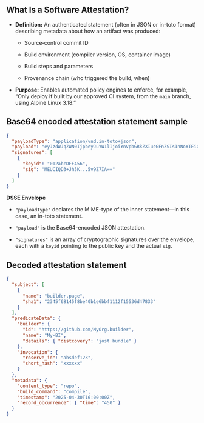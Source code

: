## What Is a Software Attestation?

- **Definition:** An authenticated statement (often in JSON or in-toto format) describing metadata about how an artifact was produced:
    
    - Source‐control commit ID
        
    - Build environment (compiler version, OS, container image)
        
    - Build steps and parameters
        
    - Provenance chain (who triggered the build, when)
        
- **Purpose:** Enables automated policy engines to enforce, for example, “Only deploy if built by our approved CI system, from the `main` branch, using Alpine Linux 3.18.”

## Base64 encoded attestation statement sample

```json
{
  "payloadType": "application/vnd.in-toto+json",
  "payload": "eyJzdWJqZWN0IjpbeyJuYW1lIjoiYnVpbGRkZXIucGFnZSIsInNoYTEiOiIyMzQ1ZjY4MTQ1ZjhiZTQwYjFlNmJiZjExMTEyZjE1NTM2ZDQ3ODMzIn1dLCJwcmVkaWNhdGVEYXRhIjp7ImJ1aWxkZXIiOnsiaWQiOiJodHRwczovL2dpdGh1Yi5jb20vTXlPcmcuYnVuZGxlciIsIm5hbWUiOiJNeS1CIiwiZGV0YWlscyI6eyJkaXN0cm9jb3ZlcnkiOiJqb3N0IGJ1bmRsZSJ9fSwiaW52b2NhdGlvbiI6eyJyb3NlcnZlX2lkaCI6ImFic2RlZjEyMyIsInNob3J0X2hhc2giOiJ4eHh4eHgifX0sIm1ldGFkYXRhIjp7ImNvbnRlbnRfdHlwZSI6InJlcG8iLCJi dWlsZF9jb21tYW5kIjoiY29tcGlsZSIsInRpbWVzdGFtcCI6IjIwMjUtMDQtMzBUMTY6MDA6MDBaIiwicmVjb3JkX29jY3VycmVuY3kiOnsidGltZSI6IjQ1MCJ9fX0=",
  "signatures": [
    {
      "keyid": "012abcDEF456",
      "sig": "MEUCIQD3+Jh5K...5v9Z7IA=="
    }
  ]
}

```
**DSSE Envelope**

- `"payloadType"` declares the MIME-type of the inner statement—in this case, an in-toto statement.
    
- `"payload"` is the Base64-encoded JSON attestation.
    
- `"signatures"` is an array of cryptographic signatures over the envelope, each with a `keyid` pointing to the public key and the actual `sig`.

## Decoded attestation statement
```json
{
  "subject": [
    {
      "name": "builder.page",
      "sha1": "2345f68145f8be40b1e6bbf1112f15536d47833"
    }
  ],
  "predicateData": {
    "builder": {
      "id": "https://github.com/MyOrg.builder",
      "name": "My-BI",
      "details": { "distcovery": "jost bundle" }
    },
    "invocation": {
      "roserve_id": "absdef123",
      "short_hash": "xxxxxx"
    }
  },
  "metadata": {
    "content_type": "repo",
    "build_command": "compile",
    "timestamp": "2025-04-30T16:00:00Z",
    "record_occurrence": { "time": "450" }
  }
}

```